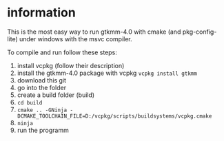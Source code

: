# information

This is the most easy way to run gtkmm-4.0 with cmake (and pkg-config-lite) under windows with the msvc compiler.

To compile and run follow these steps:

1. install vcpkg (follow their description)
2. install the gtkmm-4.0 package with vcpkg `vcpkg install gtkmm`
3. download this git
4. go into the folder
5. create a build folder (build)
6. `cd build`
7. `cmake .. -GNinja -DCMAKE_TOOLCHAIN_FILE=D:/vcpkg/scripts/buildsystems/vcpkg.cmake`
8. `ninja`
9. run the programm
